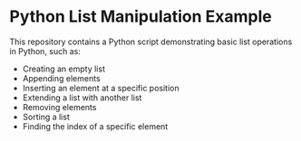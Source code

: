# Python List Manipulation Example

This repository contains a Python script demonstrating basic list operations in Python, such as:

- Creating an empty list
- Appending elements
- Inserting an element at a specific position
- Extending a list with another list
- Removing elements
- Sorting a list
- Finding the index of a specific element